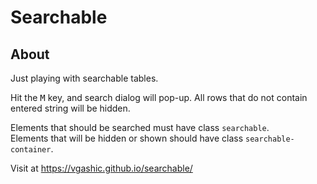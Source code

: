 # Searchable

## About

Just playing with searchable tables.

Hit the <kbd>M</kbd> key, and search dialog will pop-up. All rows that do not contain entered string will be hidden.

Elements that should be searched must have class <code>searchable</code>.  
Elements that will be hidden or shown should have class <code>searchable-container</code>.

Visit at https://vgashic.github.io/searchable/
